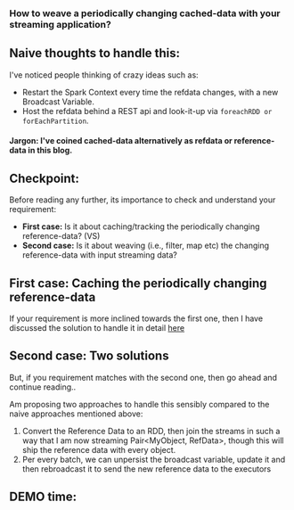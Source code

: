

### How to weave a periodically changing cached-data with your streaming application?

## Naive thoughts to handle this:
I've noticed people thinking of crazy ideas such as:
- Restart the Spark Context every time the refdata changes, with a new Broadcast Variable.
- Host the refdata behind a REST api and look-it-up via `foreachRDD or forEachPartition`.

#### Jargon: I've coined cached-data alternatively as refdata or reference-data in this blog.

## Checkpoint:
Before reading any further, its importance to check and understand your requirement:
- **First case:** Is it about caching/tracking the periodically changing reference-data? (VS)
- **Second case:** Is it about weaving (i.e., filter, map etc) the changing reference-data with input streaming data?

## First case: Caching the periodically changing reference-data
If your requirement is more inclined towards the first one, then I have discussed the solution to handle it in detail [here](https://spoddutur.github.io/spark-notes/rebroadcast_a_broadcast_variable)

## Second case: Two solutions
But, if you requirement matches with the second one, then go ahead and continue reading..

Am proposing two approaches to handle this sensibly compared to the naive approaches mentioned above:
1. Convert the Reference Data to an RDD, then join the streams in such a way that I am now streaming Pair<MyObject, RefData>, though this will ship the reference data with every object.
2. Per every batch, we can unpersist the broadcast variable, update it and then rebroadcast it to send the new reference data to the executors

## DEMO time:
